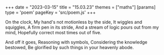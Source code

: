 +++
date = "2023-03-15"
title = "15.03.23"
themes = ["maths"]
[params]
  type = 'poem'
  pageKey = 'src/poem.js'
+++

On the clock,
My hand's not motionless by the side,
It wiggles and squiggles,
A firm pen in its stride,
And a stream of logic pours out from my mind,
Hopefully correct most times out of five.

And off it goes,
Reasoning with symbols,
Considering the knowledge bestowed,
Be glorified by such things in your heavenly abode.
